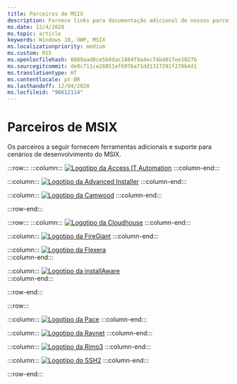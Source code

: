 ```yaml
---
title: Parceiros de MSIX
description: Fornece links para documentação adicional de nossos parceiros confiáveis sobre suporte e ferramentas do MSIX.
ms.date: 12/4/2020
ms.topic: article
keywords: Windows 10, UWP, MSIX
ms.localizationpriority: medium
ms.custom: RS5
ms.openlocfilehash: 6089aad8ce5b8dac1884f9a4ec74b4017ee1027b
ms.sourcegitcommit: de0c711ce28851ef6976a71dd1317291f278b4d1
ms.translationtype: HT
ms.contentlocale: pt-BR
ms.lasthandoff: 12/04/2020
ms.locfileid: "96612114"
---
```

# <a name="msix-partners"></a>Parceiros de MSIX

Os parceiros a seguir fornecem ferramentas adicionais e suporte para cenários de desenvolvimento do MSIX.

:::row:::
:::column:::
[![Logotipo da Access IT Automation](images/AccessITAutomationLogoTransp.png)](http://info.accessitautomation.com/ty-evergreen-it-webinar-0)
:::column-end:::

:::column:::
[![Logotipo da Advanced Installer](images/AdvancedInstaller_Logo.png)](https://www.advancedinstaller.com/desktop-bridge)
:::column-end:::

:::column:::
[![Logotipo da Camwood](images/Camwood_Logo_2.png)](http://camwood.com/windows-10/)
:::column-end:::

:::row-end:::

:::row:::
:::column:::
[![Logotipo da Cloudhouse](images/CloudHouse_Logo.png)](https://cloudhouse.com/msixpr)
:::column-end:::

:::column:::
[![Logotipo da FireGiant](images/FireGiant_Logo.png)](https://www.firegiant.com/r/msix/)
:::column-end:::

:::column:::
[![Logotipo da Flexera](images/Flexera_Logo.png)](https://www.flexera.com/company/news/press-releases/Flexera-Launches-Support-for-Microsofts-MSIX.html)    
:::column-end:::

:::column:::
[![Logotipo da installAware](images/installAware_logo.png)](https://www.installaware.com/msix.htm)    
:::column-end:::


:::row-end:::

:::row:::


:::column:::
[![Logotipo da Pace](images/Pace_Logo.png)](https://pacesuite.com/convert-exe-to-msix/)
:::column-end:::

:::column:::
[![Logotipo da Raynet](images/RayPackStudio_Logo_offset.png)](https://raynet.de/en/msix/)
:::column-end:::

:::column:::
[![Logotipo da Rimo3](images/Rimo3_Logo.png)](https://rimo3.com/msix)
:::column-end:::

:::column:::
[![Logotipo do SSH2](images/SSH2_Logo.png)](https://ssh2.xyz/)
:::column-end:::

:::row-end:::


<!--
    :::column:::
     [![Apptimized logo](images/Apptimized_Logo.png)](https://www.apptimized.com/solutions/)  
    :::column-end:::
-->

<!--
    :::column:::
    [![Emco logo](images/EMCO_Software_Logo.png)](https://emcosoftware.com/msi-package-builder)
    :::column-end:::
-->
